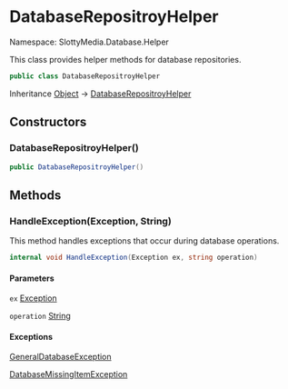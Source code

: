 # DatabaseRepositroyHelper

Namespace: SlottyMedia.Database.Helper

This class provides helper methods for database repositories.

```csharp
public class DatabaseRepositroyHelper
```

Inheritance [Object](https://docs.microsoft.com/en-us/dotnet/api/system.object) → [DatabaseRepositroyHelper](./slottymedia.database.helper.databaserepositroyhelper.md)

## Constructors

### **DatabaseRepositroyHelper()**

```csharp
public DatabaseRepositroyHelper()
```

## Methods

### **HandleException(Exception, String)**

This method handles exceptions that occur during database operations.

```csharp
internal void HandleException(Exception ex, string operation)
```

#### Parameters

`ex` [Exception](https://docs.microsoft.com/en-us/dotnet/api/system.exception)<br>

`operation` [String](https://docs.microsoft.com/en-us/dotnet/api/system.string)<br>

#### Exceptions

[GeneralDatabaseException](./slottymedia.database.exceptions.generaldatabaseexception.md)<br>

[DatabaseMissingItemException](./slottymedia.database.exceptions.databasemissingitemexception.md)<br>
